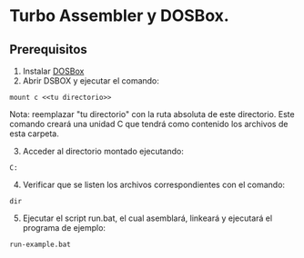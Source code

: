 # Turbo Assembler y DOSBox.

## Prerequisitos

1. Instalar [DOSBox](https://www.dosbox.com/)
2. Abrir DSBOX y ejecutar el comando:

``
mount c <<tu directorio>>
``

Nota: reemplazar "tu directorio" con la ruta absoluta de este directorio.
Este comando creará una unidad C que tendrá como contenido los archivos de esta carpeta.

3. Acceder al directorio montado ejecutando:

``
C:
``

4. Verificar que se listen los archivos correspondientes con el comando:

``
dir
``

5. Ejecutar el script run.bat, el cual asemblará, linkeará y ejecutará el programa de ejemplo:

``
run-example.bat
``